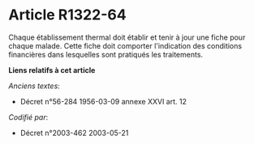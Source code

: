 # Article R1322-64

Chaque établissement thermal doit établir et tenir à jour une fiche pour chaque malade. Cette fiche doit comporter
l'indication des conditions financières dans lesquelles sont pratiqués les traitements.

**Liens relatifs à cet article**

_Anciens textes_:

  - Décret n°56-284 1956-03-09 annexe XXVI art. 12

_Codifié par_:

  - Décret n°2003-462 2003-05-21

